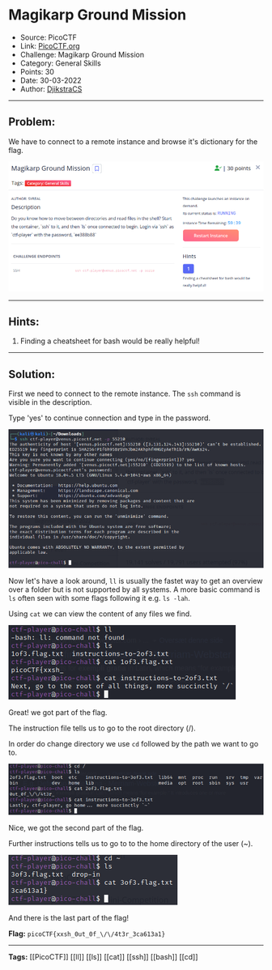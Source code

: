 # Magikarp Ground Mission
* Source: PicoCTF
* Link: [PicoCTF.org](https://picoctf.org/)
* Challenge: Magikarp Ground Mission
* Category: General Skills
* Points: 30
* Date: 30-03-2022
* Author: [DjikstraCS](https://github.com/DjikstraCS)

---
## Problem:

We have to connect to a remote instance and browse it's dictionary for the flag.

![](./attachments/Pasted%20image%2020220330152605.png)

---
## Hints:
1. Finding a cheatsheet for bash would be really helpful!

---
## Solution:
First we need to connect to the remote instance. The `ssh` command is visible in the description.

Type 'yes' to continue connection and type in the password.

![](./attachments/Pasted%20image%2020220330153031.png)

Now let's have a look around, `ll` is usually the fastet way to get an overview over a folder but is not supported by all systems. A more basic command is `ls` often seen with some flags following it e.g. `ls -lah`.

Using `cat` we can view the content of any files we find.

![](./attachments/Pasted%20image%2020220330153935.png)

Great! we got part of the flag. 

The instruction file tells us to go to the root directory (/).

In order do change directory we use `cd` followed by the path we want to go to.

![](./attachments/Pasted%20image%2020220330154408.png)

Nice, we got the second part of the flag.

Further instructions tells us to go to to the home directory of the user (~).

![](./attachments/Pasted%20image%2020220330154938.png)

And there is the last part of the flag!

**Flag:** `picoCTF{xxsh_0ut_0f_\/\/4t3r_3ca613a1}`

---
**Tags:** [[PicoCTF]] [[ll]] [[ls]] [[cat]] [[ssh]] [[bash]] [[cd]]